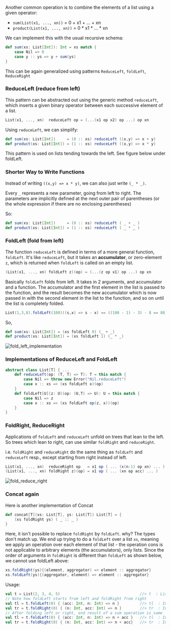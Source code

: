 Another common operation is to combine the elements of a list using a given operator: 
* `sum(List(x1, ..., xn))` = 0 + x1 + ... + xn
* `product(List(x1, ..., xn))` = 0 * x1 * ... * xn

We can implement this with the usual recursive schema:
```scala
def sum(xs: List[Int]): Int = xs match {
	case Nil => 0
	case y :: ys => y + sum(ys)
}
```
This can be again generalized using patterns `ReduceLeft`, `foldLeft`, `ReduceRight`

### ReduceLeft (reduce from left)

This pattern can be abstracted out using the generic method `reduceLeft`, which inserts a given binary operator between each successive element of a list.
```scala
List(x1, ..., xn)  reduceLeft op = (...(x1 op x2) op ...) op xn
```
Using `reduceLeft`, we can simplify:

```scala
def sum(xs: List[Int])     = (0 :: xs) reduceLeft ((x,y) => x + y)
def product(xs: List[Int]) = (1 :: xs) reduceLeft ((x,y) => x * y)
```
This pattern is used on lists tending towards the left. See figure below under foldLeft.
### Shorter Way to Write Functions

Instead of writing `((x,y) => x * y)`, we can also just write `(_ * _)`.

Every `_` represents a new parameter, going from left to right. The parameters are implicitly defined at the next outer pair of parentheses (or the whole expression if there are no enclosing parentheses)

So:
```scala
def sum(xs: List[Int])     = (0 :: xs) reduceLeft ( _ + _ )
def product(xs: List[Int]) = (1 :: xs) reduceLeft ( _ * _ )
```

### FoldLeft (fold from left)

The function `reduceLeft` is defined in terms of a more general function, `foldLeft`. It's like `reduceLeft`, but it takes an **accumulator**, or zero-element `z`, which is returned when `foldLeft` is called on an empty list.

```scala
(List(x1, ..., xn) foldLeft z)(op) = (...(z op x1) op ...) op xn
```

Basically `foldLeft` folds from left. It takes in 2 arguments, and accumulator and a function. The accumulator and the first element in the list is passed to the function, and the result becomes the new accumulator which is now passed in with the second element in the list to the function, and so on until the list is completely folded.
```scala
List(1,3,8).foldLeft(100)((s,x) => s - x) == ((100 - 1) - 3) - 8 == 88 // folds from left
```

So,
```scala
def	sum(xs: List[Int]) = (xs foldLeft 0) (_ + _)
def product(xs: List[Int]) = (xs foldLeft 1) (_ * _)
```

![fold_left_implementation](https://github.com/rohitvg/scala-principles-1/blob/master/resources/images/fold_left_implementation.png)

### Implementations of ReduceLeft and FoldLeft

```scala
abstract class List[T] { ...
	def reduceLeft(op: (T, T) => T): T = this match {
		case Nil => throw new Error("Nil.reduceLeft")
		case x :: xs => (xs foldLeft x)(op)
	}
	def foldLeft[U](z: U)(op: (U,T) => U): U = this match {
		case Nil => z
		case x :: xs => (xs foldLeft op(z, x))(op)
	}
}
```

### FoldRight, ReduceRight

Applications of `foldLeft` and `reduceLeft` unfold on trees that lean to the left. So trees which lean to right, can use similar `foldRight` and `reduceRight`.

i.e. `foldRight` and `reduceRight` do the same thing as `foldLeft` and `reduceLeft` resp., except starting from right instead of left.

```scala
List(x1, ..., xn)  reduceRight op   = x1 op ( ... (x(n-1) op xn) ... )
(List(x1, ..., xn) foldRight z)(op) = x1 op ( ... (xn op acc) ... )
```

![fold_reduce_right](https://github.com/rohitvg/scala-principles-1/blob/master/resources/images/fold_reduce_right.png)

### Concat again

Here is another implementation of Concat
```scala
def concat[T](xs: List[T], ys: List[T]) List[T] = {
    (xs foldRight ys) ( _ :: _ )
}
```
Here, it isn't possible to replace `foldRight` by `foldLeft`. why? The types don't match up. We end up trying to do a `foldLeft` over a list `xs`, meaning we apply an operation over each element of that list - the operation cons is not applicable to arbitrary elements (the accumulators), only lists. Since the order of arguments in `foldRight` is different than `foldLeft` as shown below, we cannot use foldLeft above:
```scala
xs.foldRight(ys){(element, aggregator) => element :: aggregator}
xs.foldLeft(ys){(aggregator, element) => element :: aggregator}
```

Usage:
```scala
val t = List(2, 3, 4, 5)                                   //> t  : List[Int] = List(2, 3, 4, 5)
// Note how foldLeft starts from left and foldRight from right
val tl = t.foldLeft(0) { (acc: Int, n: Int) => n }         //> tl  : Int = 5
val tr = t.foldRight(0) { (n: Int, acc: Int) => n }        //> tr  : Int = 2
// After folding left or right, end result of a sum operation is same
val tl = t.foldLeft(0) { (acc: Int, n: Int) => n + acc }   //> tl  : Int = 14
val tr = t.foldRight(0) { (n: Int, acc: Int) => n + acc}   //> tr  : Int = 14
```